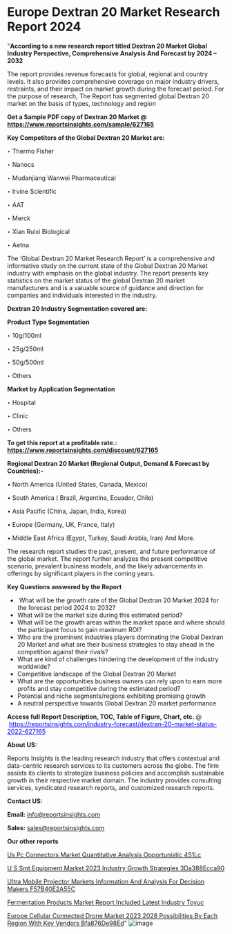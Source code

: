 # Europe Dextran 20 Market Research Report 2024

"<strong>According to a new research report titled Dextran 20 Market Global Industry Perspective, Comprehensive Analysis And Forecast by 2024 – 2032</strong>

The report provides revenue forecasts for global, regional and country levels. It also provides comprehensive coverage on major industry drivers, restraints, and their impact on market growth during the forecast period. For the purpose of research, The Report has segmented global Dextran 20 market on the basis of types, technology and region

<strong>Get a Sample PDF copy of Dextran 20 Market </strong><strong>@<a href=https://www.reportsinsights.com/sample/627165 style=color:#0000ff;> https://www.reportsinsights.com/sample/627165</a></strong></font>

<strong>Key Competitors of the Global Dextran 20 Market are:</strong>

‣ Thermo Fisher

‣ Nanocs

‣ Mudanjiang Wanwei Pharmaceutical

‣ Irvine Scientific

‣ AAT

‣ Merck

‣ Xian Ruixi Biological

‣ Aetna

The ‘Global Dextran 20 Market Research Report’ is a comprehensive and informative study on the current state of the Global Dextran 20 Market industry with emphasis on the global industry. The report presents key statistics on the market status of the global Dextran 20 market manufacturers and is a valuable source of guidance and direction for companies and individuals interested in the industry.

<strong>Dextran 20 Industry Segmentation covered are:</strong>

<strong>Product Type Segmentation</strong>

‣    10g/100ml

‣ 25g/250ml

‣ 50g/500ml

‣ Others

<strong>Market by Application Segmentation</strong>

‣   Hospital

‣ Clinic

‣ Others

<strong>To get this report at a profitable rate.: <a href=https://www.reportsinsights.com/discount/627165 style=color:#0000ff;>https://www.reportsinsights.com/discount/627165</a></strong></font>

<strong>Regional Dextran 20 Market (Regional Output, Demand &amp; Forecast by Countries):-</strong>

• North America (United States, Canada, Mexico)

• South America ( Brazil, Argentina, Ecuador, Chile)

• Asia Pacific (China, Japan, India, Korea)

• Europe (Germany, UK, France, Italy)

• Middle East Africa (Egypt, Turkey, Saudi Arabia, Iran) And More.

The research report studies the past, present, and future performance of the global market. The report further analyzes the present competitive scenario, prevalent business models, and the likely advancements in offerings by significant players in the coming years.

<strong>Key Questions answered by the Report</strong>
<ul>
  <li> What will be the growth rate of the Global Dextran 20 Market 2024 for the forecast period 2024 to 2032?</li>
  <li>What will be the market size during this estimated period?</li>
  <li>What will be the growth areas within the market space and where should the participant focus to gain maximum ROI?</li>
  <li>Who are the prominent industries players dominating the Global Dextran 20 Market and what are their business strategies to stay ahead in the competition against their rivals?</li>
  <li>What are kind of challenges hindering the development of the industry worldwide?</li>
  <li>Competitive landscape of the Global Dextran 20 Market</li>
  <li>What are the opportunities business owners can rely upon to earn more profits and stay competitive during the estimated period?</li>
  <li>Potential and niche segments/regions exhibiting promising growth</li>
  <li>A neutral perspective towards Global Dextran 20 market performance</li>
</ul>
<strong>Access full Report Description, TOC, Table of Figure, Chart, etc. </strong>@  <a href=https://reportsinsights.com/industry-forecast/dextran-20-market-status-2022-627165 style=color:#0000ff;>https://reportsinsights.com/industry-forecast/dextran-20-market-status-2022-627165</a></font>

<strong><strong>About US</strong>:</strong>

Reports Insights is the leading research industry that offers contextual and data-centric research services to its customers across the globe. The firm assists its clients to strategize business policies and accomplish sustainable growth in their respective market domain. The industry provides consulting services, syndicated research reports, and customized research reports.

<strong>Contact US:</strong>

<p class=""""><b>Email:</b> <a href=mailto:info@reportsinsights.com>info@reportsinsights.com</a></p>
<p class=""""><b>Sales:</b> <a href=mailto:sales@reportsinsights.com>sales@reportsinsights.com</a></p>

<strong>Our other reports</strong>

<a href=https://www.linkedin.com/pulse/us-pc-connectors-market-quantitative-analysis-opportunistic-4s1lc/>Us Pc Connectors Market Quantitative Analysis Opportunistic 4S1Lc</a>

<a href=https://medium.com/@shreyaw909/u-s-smt-equipment-market-2023-industry-growth-strategies-3da388ecca90>U S Smt Equipment Market 2023 Industry Growth Strategies 3Da388Ecca90</a>

<a href=https://medium.com/@amolshinde346727482/ultra-mobile-projector-markets-information-and-analysis-for-decision-makers-f57b40e2a55c>Ultra Mobile Projector Markets Information And Analysis For Decision Makers F57B40E2A55C</a>

<a href=https://www.linkedin.com/pulse/fermentation-products-market-report-included-latest-industry-toyuc/>Fermentation Products Market Report Included Latest Industry Toyuc</a>

<a href=https://medium.com/@reportsinsights23/europe-cellular-connected-drone-market-2023-2028-possibilities-by-each-region-with-key-vendors-bfa876de98ed>Europe Cellular Connected Drone Market 2023 2028 Possibilities By Each Region With Key Vendors Bfa876De98Ed</a>"
![image](https://github.com/aanak123/RIMarketer1/assets/158471119/26f41760-fcdf-4f99-89c4-e0d68a4ab505)
